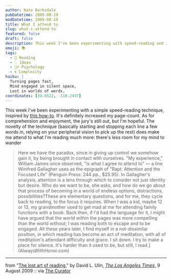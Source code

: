 ```yaml
---
author: Nate Barksdale
pubDatetime: 2009-08-19
modDatetime: 2009-08-19
title: What I attend to
slug: what-i-attend-to
featured: false
draft: false
description: This week I've been experimenting with speed-reading and its impact on my attention and enjoyment of literature.
emoji: 📚
tags:
  - 📖 Reading
  - 💡 Ideas
  - 🧘‍♂️ Psychology
  - 🌀 Complexity
haiku: |
  Turning pages fast,  
  Mind engaged in silent space,  
  Lost in worlds of words.
coordinates: [34.0522, -118.2437]
---
```


This week I've been experimenting with a simple speed-reading technique, inspired by [this how-to](http://www.fourhourworkweek.com/blog/2009/07/30/speed-reading-and-accelerated-learning/). It's definitely increased my page-count. As for comprehension and enjoyment, the jury's still out, but I'm hopeful. The novelty of the technique (basically starting and stopping each line a few words in, relying on your peripheral vision to pick up the rest) does make me attend to what I'm reading much more: there's less room for my mind to wander

> Here we have the paradox, since in giving up control we somehow gain it, by being brought in contact with ourselves. "My experience," William James once observed, "is what I agree to attend to" — a line Winifred Gallagher uses as the epigraph of "Rapt: Attention and the Focused Life" (Penguin Press: 244 pp., $25.95). In Gallagher's analysis, attention is a lens through which to consider not just identity but desire. Who do we want to be, she asks, and how do we go about that process of becoming in a world of endless options, distractions, possibilities?These are elementary questions, and for me, they cycle back to reading, to the focus it requires. When I was a kid, maybe 12 or 13, my grandmother used to get mad at me for attending family functions with a book. Back then, if I'd had the language for it, I might have argued that the world within the pages was more compelling than the world without; I was reading both to escape and to be engaged. All these years later, I find myself in a not-dissimilar position, in which reading has become an act of meditation, with all of meditation's attendant difficulty and grace. I sit down. I try to make a place for silence. It's harder than it used to be, but still, I read.](AlwaysWithHonor.com)

---

from "[The lost art of reading](http://web.archive.org/web/20140407031038/http://www.latimes.com/entertainment/news/arts/la-ca-reading9-2009aug09,0,4905017.story)," by David L. Ulin, [_The Los Angeles Times_](http://web.archive.org/web/20140407031038/http://www.latimes.com/entertainment/news/arts/la-ca-reading9-2009aug09,0,4905017.story), 9 August 2009 :: via [The Curator](https://www.google.com/search?q=%22The%20Curator%22%20curatormagazine.com)
